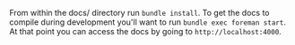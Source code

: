 From within the docs/ directory run `bundle install`. 
To get the docs to compile during development you'll want to run `bundle exec foreman start`. 
At that point you can access the docs by going to `http://localhost:4000`.
